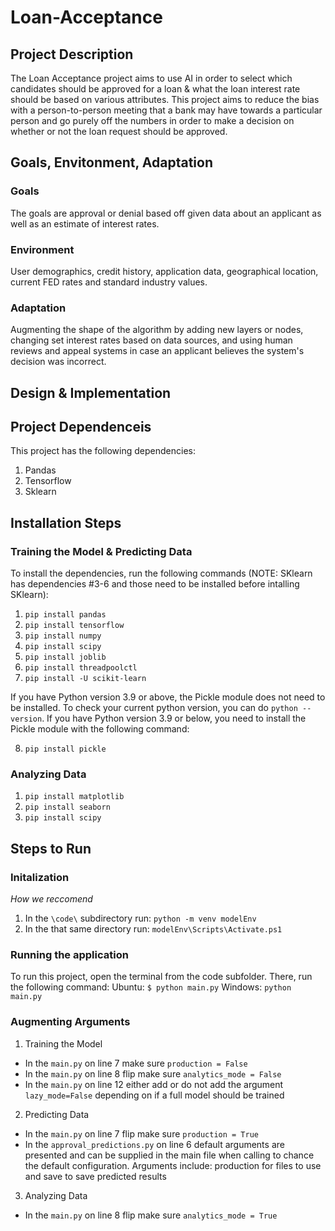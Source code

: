 # Loan-Acceptance

## Project Description 
The Loan Acceptance project aims to use AI in order to select which candidates should be approved for a loan & what the loan interest rate should be based on various attributes. This project aims to reduce the bias with a person-to-person meeting that a bank may have towards a particular person and go purely off the numbers in order to make a decision on whether or not the loan request should be approved. 

## Goals, Envitonment, Adaptation
### Goals
The goals are approval or denial based off given data about an applicant as well as an estimate of interest rates.

### Environment
User demographics, credit history, application data, geographical location, current FED rates and standard industry values. 

### Adaptation
Augmenting the shape of the algorithm by adding new layers or nodes, changing set interest rates based on data sources, and using human reviews and appeal systems in case an applicant believes the system's decision was incorrect. 

## Design & Implementation


## Project Dependenceis 
This project has the following dependencies: 
1. Pandas
2. Tensorflow
3. Sklearn

## Installation Steps

### Training the Model & Predicting Data ###
To install the dependencies, run the following commands (NOTE: SKlearn has dependencies #3-6 and those need to be installed before intalling SKlearn): 
1. ``pip install pandas``
2. ``pip install tensorflow`` 
3. ``pip install numpy``
4. ``pip install scipy``
5. ``pip install joblib``
6. ``pip install threadpoolctl``
7. ``pip install -U scikit-learn``

If you have Python version 3.9 or above, the Pickle module does not need to be installed. To check your current python version, you can do ``python --version``. If you have Python version 3.9 or below, you need to install the Pickle module with the following command: 

8. ``pip install pickle``

### Analyzing Data ### 
1. ``pip install matplotlib``
2. ``pip install seaborn`` 
3. ``pip install scipy``

## Steps to Run 

### Initalization ###

*How we reccomend*
1. In the ``\code\`` subdirectory run: ``python -m venv modelEnv``
2. In the that same directory run: ``modelEnv\Scripts\Activate.ps1``

### Running the application ###
To run this project, open the terminal from the code subfolder. There, run the following command: 
Ubuntu: ``$ python main.py``
Windows: ``python main.py``

### Augmenting Arguments ###

1. Training the Model
  * In the ``main.py`` on line 7 make sure ``production = False``
  * In the ``main.py`` on line 8 flip make sure ``analytics_mode = False``
  * In the ``main.py`` on line 12 either add or do not add the argument ``lazy_mode=False`` depending on if a full model should be trained
2. Predicting Data
  * In the ``main.py`` on line 7 flip make sure ``production = True``
  * In the ``approval_predictions.py`` on line 6 default arguments are presented and can be supplied in the main file when calling to chance the default configuration. Arguments include: production for files to use and save to save predicted results
3. Analyzing Data
  * In the ``main.py`` on line 8 flip make sure ``analytics_mode = True``

